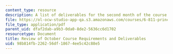 ```yaml
---
content_type: resource
description: A list of deliverables for the second month of the course.
file: https://ol-ocw-studio-app-qa.s3.amazonaws.com/courses/6-811-principles-and-practice-of-assistive-technology-fall-2014/98b814fb226256df18674ee5c42c88e5_MIT6_811F14_OctDeliverbles.pdf
file_type: application/pdf
parent_uid: dfaf2dab-a9b3-0da0-8de2-5636cc6d1702
resourcetype: Document
title: Review of October Course Requirements and Deliverables
uid: 98b814fb-2262-56df-1867-4ee5c42c88e5
---
```

